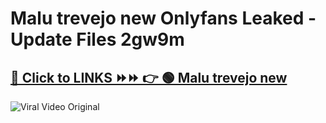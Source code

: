 
 # Malu trevejo new Onlyfans Leaked - Update Files 2gw9m

## <h2><a href="https://clipsfans.com/Malu_trevejo_new&ref=git">🔗 Click to LINKS ⏩⏩ 👉 🟢 Malu trevejo new </a></h2>

<a href="https://clipsfans.com/Malu_trevejo_new&ref=git" rel="nofollow" data-target="animated-image.originalLink"><img src="https://i.ibb.co.com/xMMVF88/686577567.gif" alt="Viral Video Original" style="max-width: 100%; display: inline-block;" data-target="animated-image.originalImage"></a>

